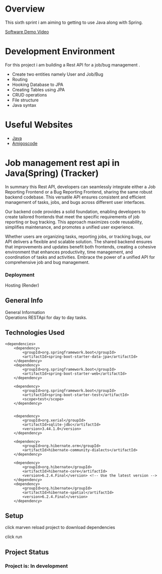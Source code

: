 # Overview

This sixth sprint i am aiming to getting to use Java along with Spring.

[Software Demo Video](https://youtu.be/4n4k3nVY9D8)

# Development Environment

For this project i am building a Rest API for a job/bug management .

- Create two entities namely User and Job/Bug
- Routing
- Hooking Database to JPA
- Creating Tables using JPA
- CRUD operations
- File structure
- Java syntax

# Useful Websites

* [Java](https://www.baeldung.com/spring-boot-sqlite)
* [Amigoscode](https://www.youtube.com/watch?v=9SGDpanrc8U&t=2593s)




# Job management rest api in Java(Spring) (Tracker)

In summary this Rest API, developers can seamlessly integrate either a Job Reporting Frontend or a Bug Reporting Frontend, sharing the same robust backend codebase. This versatile API ensures consistent and efficient management of tasks, jobs, and bugs across different user interfaces.

Our backend code provides a solid foundation, enabling developers to create tailored frontends that meet the specific requirements of job reporting or bug tracking. This approach maximizes code reusability, simplifies maintenance, and promotes a unified user experience.

Whether users are organizing tasks, reporting jobs, or tracking bugs, our API delivers a flexible and scalable solution. The shared backend ensures that improvements and updates benefit both frontends, creating a cohesive environment that enhances productivity, time management, and coordination of tasks and activities. Embrace the power of a unified API for comprehensive job and bug management.



### Deployment
Hosting (Render)



## General Info
General Information    
Operations RESTApi for day to day tasks.



## Technologies Used
    <dependencies>
		<dependency>
			<groupId>org.springframework.boot</groupId>
			<artifactId>spring-boot-starter-data-jpa</artifactId>
		</dependency>
		<dependency>
			<groupId>org.springframework.boot</groupId>
			<artifactId>spring-boot-starter-web</artifactId>
		</dependency>

		<dependency>
			<groupId>org.springframework.boot</groupId>
			<artifactId>spring-boot-starter-test</artifactId>
			<scope>test</scope>
		</dependency>


		<dependency>
			<groupId>org.xerial</groupId>
			<artifactId>sqlite-jdbc</artifactId>
			<version>3.44.1.0</version>
		</dependency>

		<dependency>
			<groupId>org.hibernate.orm</groupId>
			<artifactId>hibernate-community-dialects</artifactId>
		</dependency>

		<dependency>
			<groupId>org.hibernate</groupId>
			<artifactId>hibernate-core</artifactId>
			<version>6.2.4.Final</version> <!-- Use the latest version -->
		</dependency>
		<dependency>
			<groupId>org.hibernate</groupId>
			<artifactId>hibernate-spatial</artifactId>
			<version>6.2.4.Final</version>
		</dependency>  



## Setup
click marven reload project to download dependencies

click run 



## Project Status

### Project is: In development  

